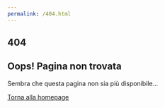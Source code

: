 ```yaml
---
permalink: /404.html
---
```


<main id="main">

  <!-- ======= 404 Section ======= -->
  <section id="page-not-found">
    <div class="container d-flex flex-column align-items-center" data-aos="fade-up" data-aos-delay="100">
      <div id="notfound">
        <div class="notfound">
          <div class="notfound-404"></div>
          <h1>404</h1>
          <h2>Oops! Pagina non trovata</h2>
          <p>Sembra che questa pagina non sia pi&ugrave; disponibile...</p>
          <a href="/">Torna alla homepage</a>
        </div>
      </div>
    </div>
  </section>
  <!-- End 404 Section -->

</main><!-- End #main -->
